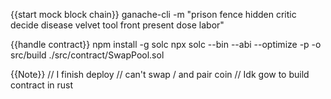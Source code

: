 {{start mock block chain}}
ganache-cli -m "prison fence hidden critic decide disease velvet tool front present dose labor"


{{handle contract}}
npm install -g solc
npx solc --bin --abi --optimize -p -o src/build ./src/contract/SwapPool.sol



{{Note}}
// I finish deploy
// can't swap / and pair coin
// Idk gow to build contract in rust 